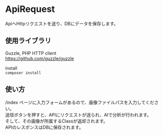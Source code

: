 # ApiRequest
ApiへHttpリクエストを送り、DBにデータを保存します。

## 使用ライブラリ
Guzzle, PHP HTTP client<br>
https://github.com/guzzle/guzzle

install<br/>
`composer install`

## 使い方
/index ページに入力フォームがあるので、画像ファイルパスを入力してください。<br/>
送信ボタンを押すと、APIにリクエストが送られ、AIで分析が行われます。<br/>
そして、その画像が所属するClassが返却されます。<br/>
APIのレスポンスはDBに保存されます。
